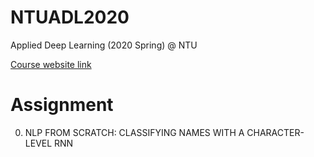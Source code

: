 # NTUADL2020

Applied Deep Learning (2020 Spring) @ NTU

[Course website link](https://www.csie.ntu.edu.tw/~miulab/s108-adl/syllabus?fbclid=IwAR1n5ldKrapBjMc6JV0uUkzU52SSzquBjk1cwh6kPHkS4v0d7TdPiyJm_f4)

# Assignment

  0. NLP FROM SCRATCH: CLASSIFYING NAMES WITH A CHARACTER-LEVEL RNN
